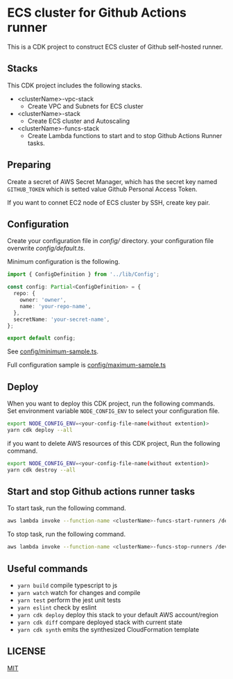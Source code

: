 # ECS cluster for Github Actions runner

This is a CDK project to construct ECS cluster of Github self-hosted runner.

## Stacks

This CDK project includes the following stacks.

- \<clusterName\>-vpc-stack
  - Create VPC and Subnets for ECS cluster
- \<clusterName\>-stack
  - Create ECS cluster and Autoscaling
- \<clusterName\>-funcs-stack
  - Create Lambda functions to start and to stop Github Actions Runner tasks.

## Preparing

Create a secret of AWS Secret Manager, which has the secret key named `GITHUB_TOKEN` which is setted value Github Personal Access Token.

If you want to connet EC2 node of ECS cluster by SSH, create key pair.

## Configuration

Create your configuration file in *config/* directory.
your configuration file overwrite *config/default.ts*.

Minimum configuration is the following.

```typescript
import { ConfigDefinition } from '../lib/Config';

const config: Partial<ConfigDefinition> = {
  repo: {
    owner: 'owner',
    name: 'your-repo-name',
  },
  secretName: 'your-secret-name',
};

export default config;
```

See [config/minimum-sample.ts](config/minimum-sample.ts).

Full configuration sample is [config/maximum-sample.ts](config/maximum-sample.ts)

## Deploy

When you want to deploy this CDK project, run the following commands.
Set environment variable `NODE_CONFIG_ENV` to select your configuration file.

```bash
export NODE_CONFIG_ENV=<your-config-file-name(without extention)>
yarn cdk deploy --all
```

if you want to delete AWS resources of this CDK project, Run the following command.

```bash
export NODE_CONFIG_ENV=<your-config-file-name(without extention)>
yarn cdk destroy --all
```

## Start and stop Github actions runner tasks

To start task, run the following command.

```bash
aws lambda invoke --function-name <clusterName>-funcs-start-runners /dev/null
```

To stop task, run the following command.

```bash
aws lambda invoke --function-name <clusterName>-funcs-stop-runners /dev/null
```


## Useful commands

* `yarn build`   compile typescript to js
* `yarn watch`   watch for changes and compile
* `yarn test`    perform the jest unit tests
* `yarn eslint`    check by eslint
* `yarn cdk deploy`      deploy this stack to your default AWS account/region
* `yarn cdk diff`        compare deployed stack with current state
* `yarn cdk synth`       emits the synthesized CloudFormation template

## LICENSE

[MIT](LICENSE)
